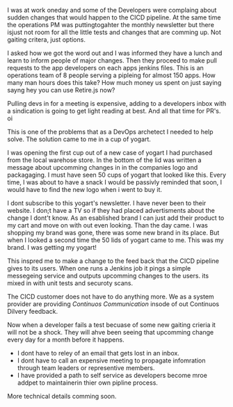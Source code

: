 I was at work oneday and some of the Developers were complaing about sudden changes that would happen to the CICD pipeline. At the same time the operations PM was puttingtogahter the monthly newsletter but there isjust not room for all the little tests and changes that are comming up. Not gaiting critera, just options.

I asked how we got the word out and I was informed they have a lunch and learn to inform people of major changes. Then they proceed to make pull requests to the app developers on each apps jenkins files. This is an operations team of 8 people serving a pipleing for almost 150 apps. How many man hours does this take? How much money us spent on just saying sayng hey you can use Retire.js now?

Pulling devs in for a meeting is expensive, adding to a developers inbox with a sindication is going to get light reading at best. And all that time for PR's. oi 

This is one of the problems that as a DevOps archetect I needed to help solve. The solution came to me in a cup of yogart.

I was opening the first cup out of a new case of yogart I had purchased from the local warehose store. In the bottom of the lid was written a message about upcomming changes in in the companies logo and packagaging. I must have seen 50 cups of yogart that looked like this. Every time, I was about to have a snack I would be passivly reminded that soon, I would have to find the new logo when i went to buy it.

I dont subscribe to this yogart's newsletter. I have never been to their website. I don;t have a TV so if they had placed advertisments about the change I dont't know. As an esablished brand I can just add their product to my cart and move on with out even looking. Than the day came. I was shopping my brand was gone, there was some new brand in its place. But when I looked a second time the 50 lids of yogart came to me. This was my brand. I was getting my yogart!

This inspred me to make a change to the feed back that the CICD pipeline gives to its users. When one runs a Jenkins job it pings a simple messegeing service and outputs upcomming changes to the users. its mixed in with unit tests and securoty scans.

The CICD customer does not have to do anything more. We as a system provider are providing  _Continuos Communication_ insode of out Continuos Dilvery feedback.

Now when a developer fails a test becuase of some new gaiting crieria it will not be a shock. They will ahve been seeing that upcomming change every day for a month before it happens.
* I dont have to reley of an email that gets lost in an inbox.
* I dont have to call an expensive meeting to propagate infomration through team leaders or representive members.
* I have provided a path to self service as developers become mroe addpet to maintainerin thier own pipline process.

More technical details comming soon.
